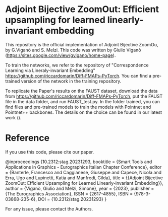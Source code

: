 # Adjoint Bijective ZoomOut: Efficient upsampling for learned linearly-invariant embedding
This repository is the official implementation of Adjoint Bijective ZoomOu, by G.Viganò and S. Melzi.
This code was written by Giulio Viganò (https://sites.google.com/view/gvigano/home-page).

To train the networks, we refer to the repository of "Correspondence Learning via Lineraly-invariant Embedding" https://github.com/riccardomarin/Diff-FMAPs-PyTorch.
You can find a pre-trained version of the network in the training repository.

To replicate the Paper's results on the FAUST dataset, download the data from https://github.com/riccardomarin/Diff-FMAPs-PyTorch, put the FAUST file in the data folder, and run FAUST_test.py.
In the folder trained, you can find files and pre-trained models to train the models with Pointnet and Pointnet++ backbones. The details on the choice can be found in our latest work ().




# Reference
If you use this code, please cite our paper.

@inproceedings {10.2312:stag.20231293,
booktitle = {Smart Tools and Applications in Graphics - Eurographics Italian Chapter Conference},
editor = {Banterle, Francesco and Caggianese, Giuseppe and Capece, Nicola and Erra, Ugo and Lupinetti, Katia and Manfredi, Gilda},
title = {{Adjoint Bijective ZoomOut: Efficient Upsampling for Learned Linearly-invariant Embedding}},
author = {Viganò, Giulio and Melzi, Simone},
year = {2023},
publisher = {The Eurographics Association},
ISSN = {2617-4855},
ISBN = {978-3-03868-235-6},
DOI = {10.2312/stag.20231293}
}

For any issue, please contact the Authors. 
